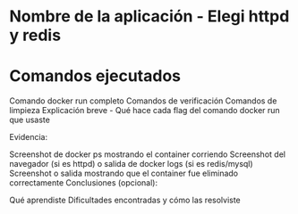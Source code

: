 # Nombre de la aplicación - Elegi httpd y redis

# Comandos ejecutados 

Comando docker run completo
Comandos de verificación
Comandos de limpieza
Explicación breve - Qué hace cada flag del comando docker run que usaste

Evidencia:

Screenshot de docker ps mostrando el container corriendo
Screenshot del navegador (si es httpd) o salida de docker logs (si es redis/mysql)
Screenshot o salida mostrando que el container fue eliminado correctamente
Conclusiones (opcional):

Qué aprendiste
Dificultades encontradas y cómo las resolviste

